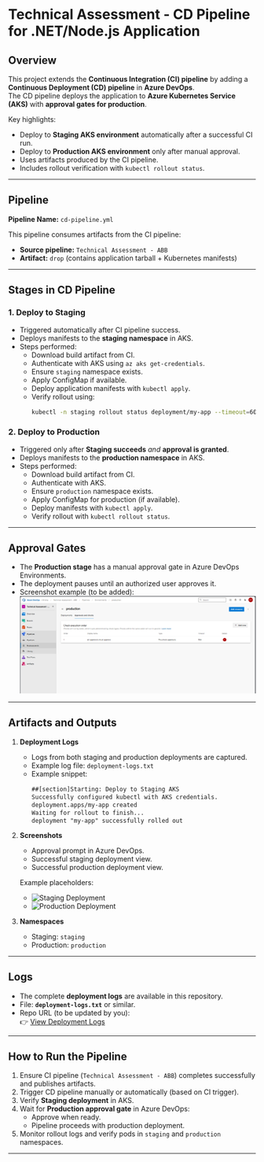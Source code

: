 # Technical Assessment - CD Pipeline for .NET/Node.js Application

## Overview

This project extends the **Continuous Integration (CI) pipeline** by adding a **Continuous Deployment (CD) pipeline** in **Azure DevOps**.  
The CD pipeline deploys the application to **Azure Kubernetes Service (AKS)** with **approval gates for production**.  

Key highlights:
- Deploy to **Staging AKS environment** automatically after a successful CI run.  
- Deploy to **Production AKS environment** only after manual approval.  
- Uses artifacts produced by the CI pipeline.  
- Includes rollout verification with `kubectl rollout status`.  

---

## Pipeline

**Pipeline Name:** `cd-pipeline.yml`  

This pipeline consumes artifacts from the CI pipeline:  
- **Source pipeline:** `Technical Assessment - ABB`  
- **Artifact:** `drop` (contains application tarball + Kubernetes manifests)  

---

## Stages in CD Pipeline

### 1. **Deploy to Staging**
- Triggered automatically after CI pipeline success.  
- Deploys manifests to the **staging namespace** in AKS.  
- Steps performed:  
  - Download build artifact from CI.  
  - Authenticate with AKS using `az aks get-credentials`.  
  - Ensure `staging` namespace exists.  
  - Apply ConfigMap if available.  
  - Deploy application manifests with `kubectl apply`.  
  - Verify rollout using:  
    ```bash
    kubectl -n staging rollout status deployment/my-app --timeout=60s
    ```

### 2. **Deploy to Production**
- Triggered only after **Staging succeeds** *and* **approval is granted**.  
- Deploys manifests to the **production namespace** in AKS.  
- Steps performed:  
  - Download build artifact from CI.  
  - Authenticate with AKS.  
  - Ensure `production` namespace exists.  
  - Apply ConfigMap for production (if available).  
  - Deploy manifests with `kubectl apply`.  
  - Verify rollout with `kubectl rollout status`.  

---

## Approval Gates

- The **Production stage** has a manual approval gate in Azure DevOps Environments.  
- The deployment pauses until an authorized user approves it.  
- Screenshot example (to be added):  
  ![Approval Gate](./screenshots/approval-gate.png)  

---

## Artifacts and Outputs

1. **Deployment Logs**  
   - Logs from both staging and production deployments are captured.  
   - Example log file: `deployment-logs.txt`  
   - Example snippet:  
     ```text
     ##[section]Starting: Deploy to Staging AKS
     Successfully configured kubectl with AKS credentials.
     deployment.apps/my-app created
     Waiting for rollout to finish...
     deployment "my-app" successfully rolled out
     ```

2. **Screenshots**  
   - Approval prompt in Azure DevOps.  
   - Successful staging deployment view.  
   - Successful production deployment view.  

   Example placeholders:  
   - ![Staging Deployment](./screenshots/staging-deployment.png)  
   - ![Production Deployment](./screenshots/production-deployment.png)  

3. **Namespaces**  
   - Staging: `staging`  
   - Production: `production`  

---

## Logs

- The complete **deployment logs** are available in this repository.  
- File: **`deployment-logs.txt`** or similar.  
- Repo URL (to be updated by you):  
  👉 [View Deployment Logs](YOUR_REPO_URL_HERE)  

---

## How to Run the Pipeline

1. Ensure CI pipeline (`Technical Assessment - ABB`) completes successfully and publishes artifacts.  
2. Trigger CD pipeline manually or automatically (based on CI trigger).  
3. Verify **Staging deployment** in AKS.  
4. Wait for **Production approval gate** in Azure DevOps:  
   - Approve when ready.  
   - Pipeline proceeds with production deployment.  
5. Monitor rollout logs and verify pods in `staging` and `production` namespaces.  

---
